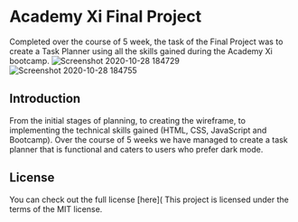 # Academy Xi Final Project
Completed over the course of 5 week, the task of the Final Project was to create a Task Planner using all the skills gained during the Academy Xi bootcamp.
![Screenshot 2020-10-28 184729](https://user-images.githubusercontent.com/68890741/97407029-00d45600-18f2-11eb-9867-1f96a57e5ab0.jpg)
![Screenshot 2020-10-28 184755](https://user-images.githubusercontent.com/68890741/97407036-02058300-18f2-11eb-8433-22359b906894.jpg)
## Introduction
From the initial stages of planning, to creating the wireframe, to implementing the technical skills gained (HTML, CSS, JavaScript and Bootcamp). Over the course of 5 weeks we have managed to create a task planner that is functional and caters to users who prefer dark mode.
## License
You can check out the full license [here](
This project is licensed under the terms of the MIT license.
